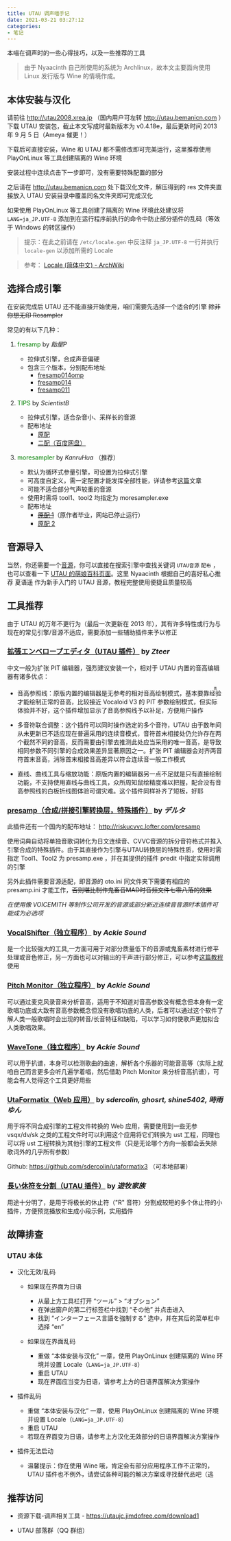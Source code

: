 ```yaml
---
title: UTAU 调声喵手记
date: 2021-03-21 03:27:12
categories:
- 笔记
---
```


本喵在调声时的一些心得技巧，以及一些推荐的工具

>由于 Nyaacinth 自己所使用的系统为 Archlinux，故本文主要面向使用 Linux 发行版与 Wine 的情境作成。

## 本体安装与汉化

请前往 http://utau2008.xrea.jp （国内用户可左转 http://utau.bemanicn.com ）下载 UTAU 安装包，截止本文写成时最新版本为 v0.4.18e，最后更新时间 2013 年 9 月 5 日（Ameya 催更！）

下载后可直接安装，Wine 和 UTAU 都不需修改即可完美运行，这里推荐使用 PlayOnLinux 等工具创建隔离的 Wine 环境

安装过程中连续点击下一步即可，没有需要特殊配置的部分

之后请在 http://utau.bemanicn.com 处下载汉化文件，解压得到的 res 文件夹直接放入 UTAU 安装目录中覆盖同名文件夹即可完成汉化

如果使用 PlayOnLinux 等工具创建了隔离的 Wine 环境此处建议将 `LANG=ja_JP.UTF-8` 添加到在运行程序前执行的命令中防止部分插件的乱码（等效于 Windows 的转区操作）

>提示：在此之前请在 `/etc/locale.gen` 中反注释 `ja_JP.UTF-8` 一行并执行 `locale-gen` 以添加所需的 Locale

>参考： [Locale (简体中文) - ArchWiki](https://wiki.archlinux.org/index.php/Locale_\(%E7%AE%80%E4%BD%93%E4%B8%AD%E6%96%87\))

## 选择合成引擎

在安装完成后 UTAU 还不能直接开始使用，咱们需要先选择一个适合的引擎 ~~除非你想无印 Resampler~~

常见的有以下几种：

1. <font color=green>fresamp</font> by *飴屋P*
    - 拉伸式引擎，合成声音偏硬
    - 包含三个版本，分别配布地址
        - [fresamp014omp](https://t.co/DhZsZP29ci)
        - [fresamp014](http://bit.ly/VPQVK7)
        - [fresamp011](http://bit.ly/ae63qb)

1. <font color=green>TIPS</font> by *ScientistB*
    - 拉伸式引擎，适合杂音小、采样长的音源
    - 配布地址
        - [原配](http://scientistb.web.fc2.com/program)
        - [二配（百度网盘）](http://pan.baidu.com/s/1slqEuPR)

1. <font color=green>moresampler</font> by *KanruHua* （推荐）
    - 默认为循环式参量引擎，可设置为拉伸式引擎
    - 可高度自定义，需一定配置才能发挥全部性能，详请参考[这篇](https://www.bilibili.com/read/cv1007842)文章
    - 可能不适合部分气声较重的音源
    - 使用时需将 tool1、tool2 均指定为 moresampler.exe
    - 配布地址
        - [~~原配 1~~](https://web.engr.illinois.edu/~khua5/index.php/moresampler)（原作者毕业，网站已停止运行）
        - [原配 2](http://ch.nicovideo.jp/ejiwarp)

## 音源导入

当然，你还需要一个[音源](https://utauchn.huijiwiki.com/wiki/%E9%9F%B3%E6%BA%90)，你可以直接在搜索引擎中查找关键词 `UTAU音源` `配布` ，也可以查看一下 [UTAU 的萌娘百科页面](https://zh.moegirl.org.cn/zh-cn/UTAU)。这里 Nyaacinth 根据自己的喜好私心推荐 夏语遥 作为新手入门的 UTAU 音源，教程完整使用便捷且质量较高

## 工具推荐

由于 UTAU 的万年不更行为（最后一次更新在 2013 年），其有许多特性或行为与现在的常见引擎/音源不适应，需要添加一些辅助插件来予以修正

### [拡張エンベロープエディタ（UTAU 插件）](http://z-server.game.coocan.jp/utau/utautop.html#pitedit) by *Zteer*

中文一般为扩张 PIT 编辑器，强烈建议安装一个，相对于 UTAU 内置的音高编辑器有诸多优点：

- 音高参照线：原版内置的编辑器是无参考的相对音高绘制模式，基本要靠<ruby>经验<rt>猜</rt></ruby>才能绘制正常的音高，比较接近 Vocaloid V3 的 PIT 参数绘制模式，但实际体验并不好，这个插件增加显示了音高参照线予以补足，方便用户操作

- 多音符联合调整：这个插件可以同时操作选定的多个音符，UTAU 由于数年间从未更新已不适应现在普遍采用的连续音模式，音符首末相接处仍允许存在两个截然不同的音高，反而需要由引擎去推测此处应当采用的唯一音高，是导致相同参数不同引擎的合成效果差异显著原因之一。扩张 PIT 编辑器会对齐两音符首末音高，消除首末相接音高差异以符合连续音一般工作模式

- 直线、曲线工具与缩放功能：原版内置的编辑器另一点不足就是只有直接绘制功能，不支持使用直线与曲线工具，众所周知鼠绘精度难以把握，配合没有音高参照线的白板折线图体验可谓灾难。这个插件同样补齐了短板，好耶

### [presamp（合成/拼接引擎转换层，特殊插件）](http://ch.nicovideo.jp/delta_kimigatame/blomaga/ar591802) by *デルタ*

此插件还有一个国内的配布地址： http://riskucvvc.lofter.com/presamp

使用词典自动将单独音歌词转化为日文连续音、CVVC音源的拆分音符格式并推入引擎合成的特殊插件。由于其直接作为引擎与UTAU转换层的特殊性质，使用时需指定 Tool1、Tool2 为 presamp.exe ，并在其提供的插件 predit 中指定实际调用的引擎

另外此插件需要音源适配，即音源的 oto.ini 同文件夹下需要有相应的 presamp.ini 才能工作，~~否则堪比制作鬼畜音MAD时音频文件七零八落的效果~~

*在使用像 VOICEMITH 等制作公司开发的音源或部分新近连续音音源时本插件可能成为必选项*

### [VocalShifter（独立程序）](http://ackiesound.ifdef.jp/download.html) by *Ackie Sound*

是一个比较强大的工具,一方面可用于对部分质量低下的音源或鬼畜素材进行修平处理或音色修正，另一方面也可以对输出的干声进行部分修正，可以参考[这篇教程](https://www.bilibili.com/read/cv3113948)使用

### [Pitch Monitor（独立程序）](http://ackiesound.ifdef.jp/download.html) by *Ackie Sound*

可以通过麦克风录音来分析音高，适用于不知道对音高参数没有概念但本身有一定歌唱功底或大致有音高参数概念但没有歌唱功底的人类，后者可以通过这个软件了解人类一般歌唱时会出现的转音/长音特征和缺陷，可以学习如何使歌声更加拟合人类歌唱效果。

### [WaveTone（独立程序）](http://ackiesound.ifdef.jp/download.html) by *Ackie Sound*

可以用于扒谱，本身可以检测歌曲的曲速，解析各个乐器的可能音高等（实际上就咱自己而言更多会听几遍学着唱，然后借助 Pitch Monitor 来分析音高扒谱），可能会有人觉得这个工具更好用些

### [UtaFormatix（Web 应用）](https://sdercolin.github.io/utaformatix3) by *sdercolin, ghosrt, shine5402, 時雨ゆん*

用于将不同合成引擎的工程文件转换的 Web 应用，需要使用到一些无参 vsqx/dv/sk 之类的工程文件时可以利用这个应用将它们转换为 ust 工程，同理也可以将 ust 工程转换为其他引擎的工程文件（只是无论哪个方向一般都会丢失除歌词外的几乎所有参数）

Github: https://github.com/sdercolin/utaformatix3 （可本地部署）

### [長い休符を分割（UTAU 插件）](http://ux.getuploader.com/yuuboku/download/47/restslicer.uar) by *遊牧家族*

用途十分明了，是用于将极长的休止符（"R" 音符）分割成较短的多个休止符的小插件，方便预览播放和生成小段示例，实用插件

## 故障排查

### UTAU 本体

- 汉化无效/乱码

    - 如果现在界面为日语
        - 从最上方工具栏打开 “ツール” > “オプション”
        - 在弹出窗户的第二行标签栏中找到 “その他” 并点击进入
        - 找到 “インターフェース言語を強制する” 选中，并在其后的菜单栏中选择 “en”

    - 如果现在界面乱码
        - 重做 “本体安装与汉化” 一章，使用 PlayOnLinux 创建隔离的 Wine 环境并设置 Locale（`LANG=ja_JP.UTF-8`）
        - 重启 UTAU
        - 现在界面应当变为日语，请参考上方的日语界面解决方案操作

- 插件乱码
    - 重做 “本体安装与汉化” 一章，使用 PlayOnLinux 创建隔离的 Wine 环境并设置 Locale（`LANG=ja_JP.UTF-8`）
    - 重启 UTAU
    - 若现在界面变为日语，请参考上方汉化无效部分的日语界面解决方案操作

- 插件无法启动
    - 温馨提示：你在使用 Wine 哦，肯定会有部分应用程序工作不正常的，UTAU 插件也不例外，请尝试各种可能的解决方案或寻找替代品吧（逃

## 推荐访问

- 资源下载-调声相关工具 - https://utaujc.jimdofree.com/download1

- UTAU 部落群（QQ 群组）
